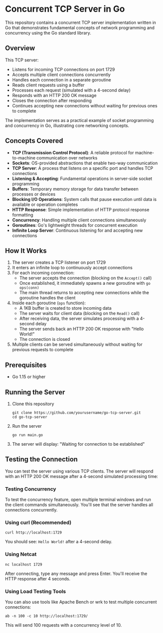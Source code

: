 # Concurrent TCP Server in Go

This repository contains a concurrent TCP server implementation written in Go that demonstrates fundamental concepts of network programming and concurrency using the Go standard library.

## Overview

This TCP server:
- Listens for incoming TCP connections on port 1729
- Accepts multiple client connections concurrently
- Handles each connection in a separate goroutine
- Reads client requests using a buffer
- Processes each request (simulated with a 4-second delay)
- Responds with an HTTP 200 OK message
- Closes the connection after responding
- Continues accepting new connections without waiting for previous ones to complete

The implementation serves as a practical example of socket programming and concurrency in Go, illustrating core networking concepts.

## Concepts Covered

- **TCP (Transmission Control Protocol)**: A reliable protocol for machine-to-machine communication over networks
- **Sockets**: OS-provided abstractions that enable two-way communication
- **TCP Server**: A process that listens on a specific port and handles TCP connections
- **Listening & Accepting**: Fundamental operations in server-side socket programming
- **Buffers**: Temporary memory storage for data transfer between processes or devices
- **Blocking I/O Operations**: System calls that pause execution until data is available or operation completes
- **HTTP Response**: Simple implementation of HTTP protocol response formatting
- **Concurrency**: Handling multiple client connections simultaneously
- **Goroutines**: Go's lightweight threads for concurrent execution
- **Infinite Loop Server**: Continuous listening for and accepting new connections

## How It Works

1. The server creates a TCP listener on port 1729
2. It enters an infinite loop to continuously accept connections
3. For each incoming connection:
   - The server accepts the connection (blocking on the `Accept()` call)
   - Once established, it immediately spawns a new goroutine with `go ops(conn)`
   - The main thread returns to accepting new connections while the goroutine handles the client
4. Inside each goroutine (`ops` function):
   - A 1KB buffer is created to store incoming data
   - The server waits for client data (blocking on the `Read()` call)
   - After receiving data, the server simulates processing with a 4-second delay
   - The server sends back an HTTP 200 OK response with "Hello World!"
   - The connection is closed
5. Multiple clients can be served simultaneously without waiting for previous requests to complete

## Prerequisites

- Go 1.15 or higher

## Running the Server

1. Clone this repository
   ```
   git clone https://github.com/yourusername/go-tcp-server.git
   cd go-tcp-server
   ```

2. Run the server
   ```
   go run main.go
   ```

3. The server will display: "Waiting for connection to be established"

## Testing the Connection

You can test the server using various TCP clients. The server will respond with an HTTP 200 OK message after a 4-second simulated processing time:

### Testing Concurrency
To test the concurrency feature, open multiple terminal windows and run the client commands simultaneously. You'll see that the server handles all connections concurrently.

### Using curl (Recommended)
```
curl http://localhost:1729
```
You should see: `Hello World!` after a 4-second delay.

### Using Netcat
```
nc localhost 1729
```
After connecting, type any message and press Enter. You'll receive the HTTP response after 4 seconds.

### Using Load Testing Tools
You can also use tools like Apache Bench or wrk to test multiple concurrent connections:
```
ab -n 100 -c 10 http://localhost:1729/
```
This will send 100 requests with a concurrency level of 10.